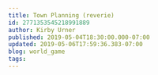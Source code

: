 ```yaml
---
title: Town Planning (reverie)
id: 2771353545218991889
author: Kirby Urner
published: 2019-05-04T18:30:00.000-07:00
updated: 2019-05-06T17:59:36.383-07:00
blog: world_game
tags: 
---
```


